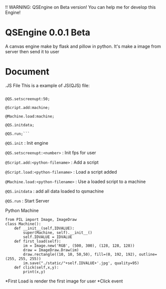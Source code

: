!! WARNING: QSEngine on Beta version! You can help me for develop this Engine!
# QSEngine 0.0.1 Beta
A canvas engine make by flask and pillow in python. It's make a image from server then send it to user
# Document
.JS File
This is a example of JS(QJS) file:

```@QS.init;

@QS.setscreenupt:50;

@Script.add:machine;

@Machine.load:machine;

@QS.initdata;

@QS.run;```
```
`@QS.init` : Init engine

`@QS.setscreenupt:<number>` : Init fps for user 

`@Script.add:<python-filename>` : Add a script

`@Script.load:<python-filename>` : Load a script added

`@Machine.load:<python-filename>` : Use a loaded script to a machine

`@QS.initdata` : add all data loaded to qsmachine

`@QS.run` : Start Server

Python Machine
```
from PIL import Image, ImageDraw
class Machine():
	def __init__(self,IDVALUE):
		super(Machine, self).__init__()
		self.IDVALUE = IDVALUE
	def first_load(self):		
		im = Image.new('RGB', (500, 300), (128, 128, 128))
		draw = ImageDraw.Draw(im)
		draw.rectangle((10, 10, 50,50), fill=(0, 192, 192), outline=(255, 255, 255))
		im.save("./static/"+self.IDVALUE+'.jpg', quality=95)
	def click(self,x,y):
		print(x,y)
```
*First Load is render the first image for user
*Click event
